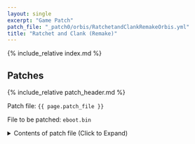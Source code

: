 ```yaml
---
layout: single
excerpt: "Game Patch"
patch_file: "_patch0/orbis/RatchetandClankRemakeOrbis.yml"
title: "Ratchet and Clank (Remake)"
---
```


<!-- # {{ page.title }} -->

{% include_relative index.md %}

## Patches

{% include_relative patch_header.md %}

Patch file: `{{ page.patch_file }}`

File to be patched: `eboot.bin`

<details>
<summary>Contents of patch file (Click to Expand)</summary>

{% highlight yml %}
{% flexible_include {{ page.patch_file }} %}
{% endhighlight %}

</details>
